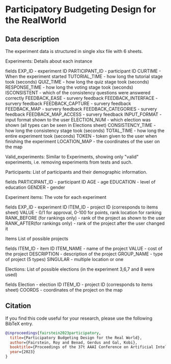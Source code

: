 # Participatory Budgeting Design for the RealWorld

## Data description
The experiment data is structured in single xlsx file with 6 sheets.

Experiments: 
Details about each instance

fields
EXP_ID - experiment ID
PARTICIPANT_ID - participant ID
CURTIME - When the experiment started
TUTORIAL_TIME - how long the tutorial stage took (seconds)
QUIZ_TIME - how long the quiz stage took (seconds)
RESPONSE_TIME - how long the voting stage took (seconds)
ISCONSISTENT - which of the consistency questions were answered correctly
FEEDBACK_EASE - survery feedback
FEEDBACK_INTERFACE - survery feedback
FEEDBACK_CAPTURE - survery feedback
FEEDBACK_MAP - survery feedback
FEEDBACK_CATEGORIES - survery feedback
FEEDBACK_MAP_ACCESS - survery feedback
INPUT_FORMAT - input format shown to the user
ELECTION_NUM - which election was shown (all types can be seen in Elections sheet)
CONSISTENCY_TIME - how long the consistency stage took (seconds)
TOTAL_TIME - how long the entire experiment took (seconds)
TOKEN - token given to the user when finishing the experiment
LOCATION_MAP - the coordinates of the user on the map

Valid_experiments:
Similar to Experiments, showing only "valid" experiments, i.e. removing experiments from tests and such.

Participants:
List of participants and their demographic information.

fields
PARTICIPANT_ID - participant ID
AGE - age
EDUCATION - level of education
GENDER - gender

Experiment items:
The vote for each experiment

fields
EXP_ID - experiment ID
ITEM_ID - project ID (corresponds to items sheet)
VALUE - 0/1 for approval, 0-100 for points, rank location for ranking
RANK_BEFORE (for rankings only) -  rank of the project as shown to the user
RANK_AFTER(for rankings only) -  rank of the project after the user changed it

Items
List of possible projects

fields
ITEM_ID - item ID
ITEM_NAME - name of the project
VALUE - cost of the project
DESCRIPTION - description of the project
GROUP_NAME - type of project (5 types)
SINGULAR - multiple location or one

Elections:
List of possible elections (in the experiment 3,6,7 and 8 were used)

fields
Election - election ID
ITEM_ID - project ID (corresponds to items sheet)
COORDS - coordinates of the project on the map

## Citation

If you find this code useful for your research, please use the following BibTeX entry.

```bibtex
@inproceedings{fairstein2023participatory,
  title={Participatory Budgeting Design for the Real World},
  author={Fairstein, Roy and Benad, Gerdus and Gal, Kobi},
  booktitle={Proceedings of the 37t AAAI Conference on Artificial Intelligence},
  year={2023}
}
```